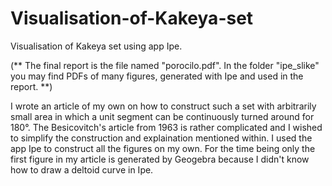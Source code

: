 # Visualisation-of-Kakeya-set
Visualisation of Kakeya set using app Ipe.

(** The final report is the file named "porocilo.pdf". In the folder "ipe_slike" you may find PDFs of many figures, generated with Ipe and used in the report. **)

I wrote an article of my own on how to construct such a set with arbitrarily small area in which a unit segment can be continuously turned around for 180°. The Besicovitch's article from 1963 is rather complicated and I wished to simplify the construction and explaination mentioned within. I used the app Ipe to construct all the figures on my own. For the time being only the first figure in my article is generated by Geogebra because I didn't know how to draw a deltoid curve in Ipe.
